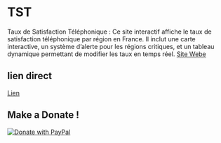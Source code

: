 # TST
Taux de Satisfaction Téléphonique : Ce site interactif affiche le taux de satisfaction téléphonique par région en France. Il inclut une carte interactive, un système d’alerte pour les régions critiques, et un tableau dynamique permettant de modifier les taux en temps réel.
[Site Webe](tst.html)

## lien direct 
[Lien](https://nearoofly.github.io/TST)

## Make a Donate !
[![Donate with PayPal](https://www.paypalobjects.com/en_US/i/btn/btn_donateCC_LG.gif)](https://www.paypal.com/donate?hosted_button_id=ZKUT7SY5QACU2)

   
